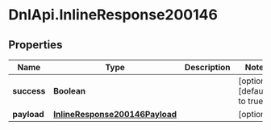 # DnlApi.InlineResponse200146

## Properties
Name | Type | Description | Notes
------------ | ------------- | ------------- | -------------
**success** | **Boolean** |  | [optional] [default to true]
**payload** | [**InlineResponse200146Payload**](InlineResponse200146Payload.md) |  | [optional] 


